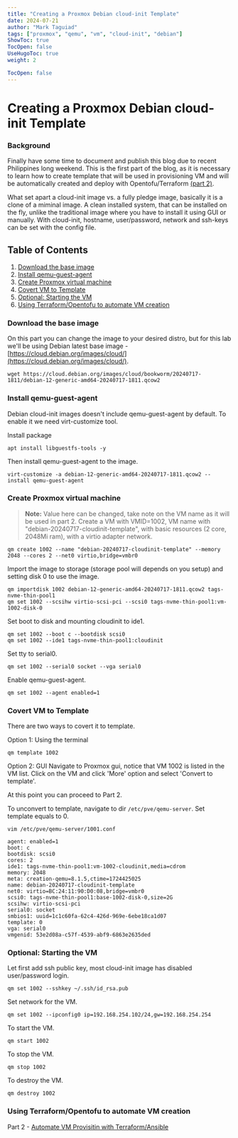 ```yaml
---
title: "Creating a Proxmox Debian cloud-init Template"
date: 2024-07-21
author: "Mark Taguiad"
tags: ["proxmox", "qemu", "vm", "cloud-init", "debian"]
ShowToc: true
TocOpen: false
UseHugoToc: true
weight: 2

TocOpen: false
---
```


# Creating a Proxmox Debian cloud-init Template
### Background
Finally have some time to document and publish this blog due to recent Philippines long weekend. This is the first part of the blog, as it is necessary to learn how to create template that will be used in provisioning VM and will be automatically created and deploy with Opentofu/Terraform [(part 2)](/post/tf-tofu-proxmox). 

What set apart a cloud-init image vs. a fully pledge image, basically it is a clone of a miminal image. A clean installed system, that can be installed on the fly, unlike the traditional image where you have to install it using GUI or manually. With cloud-init, hostname, user/password, network and ssh-keys can be set with the config file.  

## Table of Contents
1. [Download the base image](#download-the-baseimage)
2. [Install qemu-guest-agent](#install-qemu-guest-agent)
3. [Create Proxmox virtual machine](#create-a-proxmox-virtual-machine)
4. [Covert VM to Template](#covert-vm-to-template)
5. [Optional: Starting the VM](#optional:-starting-the-vm)
6. [Using Terraform/Opentofu to automate VM creation](#using-terraform/opentofu-to-automate-vm-creation)

### Download the base image
On this part you can change the image to your desired distro, but for this lab we'll be using Debian latest base image - [https://cloud.debian.org/images/cloud/](https://cloud.debian.org/images/cloud/). 

```
wget https://cloud.debian.org/images/cloud/bookworm/20240717-1811/debian-12-generic-amd64-20240717-1811.qcow2
```

### Install qemu-guest-agent
Debian cloud-init images doesn't include qemu-guest-agent by default. To enable it we need virt-customize tool.

Install package
```
apt install libguestfs-tools -y
```

Then install qemu-guest-agent to the image.
```
virt-customize -a debian-12-generic-amd64-20240717-1811.qcow2 --install qemu-guest-agent
```

### Create Proxmox virtual machine

> **Note:**
> Value here can be changed, take note on the VM name as it will be used in part 2.
Create a VM with VMID=1002, VM name with "debian-20240717-cloudinit-template", with basic resources (2 core, 2048Mi ram), with a virtio adapter network.
```
qm create 1002 --name "debian-20240717-cloudinit-template" --memory 2048 --cores 2 --net0 virtio,bridge=vmbr0
```

Import the image to storage (storage pool will depends on you setup) and setting disk 0 to use the image.
```
qm importdisk 1002 debian-12-generic-amd64-20240717-1811.qcow2 tags-nvme-thin-pool1
qm set 1002 --scsihw virtio-scsi-pci --scsi0 tags-nvme-thin-pool1:vm-1002-disk-0
```

Set boot to disk and mounting cloudinit to ide1.
```
qm set 1002 --boot c --bootdisk scsi0
qm set 1002 --ide1 tags-nvme-thin-pool1:cloudinit
```

Set tty to serial0.
```
qm set 1002 --serial0 socket --vga serial0
```

Enable qemu-guest-agent.
```
qm set 1002 --agent enabled=1
```

### Covert VM to Template

There are two ways to covert it to template. 

Option 1: Using the terminal
```
qm template 1002
```

Option 2: GUI
Navigate to Proxmox gui, notice that VM 1002 is listed in the VM list. Click on the VM and click 'More' option and select 'Convert to template'.

At this point you can proceed to Part 2. 

To unconvert to template, navigate to dir `/etc/pve/qemu-server`. Set template equals to 0.
```
vim /etc/pve/qemu-server/1001.conf

agent: enabled=1
boot: c
bootdisk: scsi0
cores: 2
ide1: tags-nvme-thin-pool1:vm-1002-cloudinit,media=cdrom
memory: 2048
meta: creation-qemu=8.1.5,ctime=1724425025
name: debian-20240717-cloudinit-template
net0: virtio=BC:24:11:90:D0:08,bridge=vmbr0
scsi0: tags-nvme-thin-pool1:base-1002-disk-0,size=2G
scsihw: virtio-scsi-pci
serial0: socket
smbios1: uuid=1c1c60fa-62c4-426d-969e-6ebe18ca1d07
template: 0
vga: serial0
vmgenid: 53e2d08a-c57f-4539-abf9-6863e2635ded
```

### Optional: Starting the VM
Let first add ssh public key, most cloud-init image has disabled user/password login. 
```
qm set 1002 --sshkey ~/.ssh/id_rsa.pub
```
Set network for the VM. 
```
qm set 1002 --ipconfig0 ip=192.168.254.102/24,gw=192.168.254.254
```
To start the VM.
```
qm start 1002
```
To stop the VM.
```
qm stop 1002
```
To destroy the VM.
```
qm destroy 1002
```

### Using Terraform/Opentofu to automate VM creation

Part 2 - [Automate VM Provisitin with Terraform/Ansible](/post/tf-tofu-proxmox)